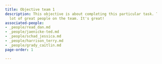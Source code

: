 ```yaml
---
title: Objective team 1
description: This objective is about completing this particular task. There are a
  lot of great people on the team. It's great!
associated-people:
- _people/read_dan.md
- _people/jaenicke-ted.md
- _people/schad_jessica.md
- _people/harrison_terry.md
- _people/grady_caitlin.md
page-order: 1

---
```

